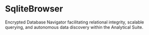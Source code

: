 # SqliteBrowser
Encrypted Database Navigator facilitating relational integrity, scalable querying, and autonomous data discovery within the Analytical Suite.
